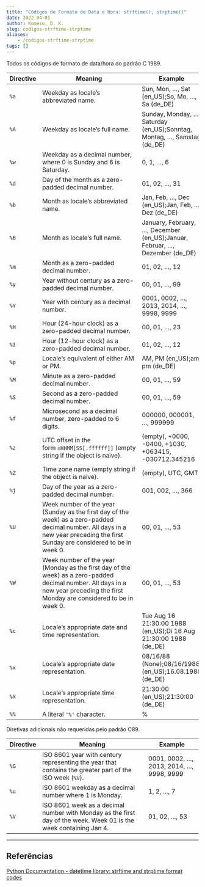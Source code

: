 ```yaml
---
title: "Códigos de Formato de Data e Hora: strftime(), strptime()"
date: 2022-04-01
author: Komesu, D. K.
slug: codigos-strftime-strptime
aliases:
    - /codigos-strftime-strptime
tags: []
---
```


Todos os códigos de formato de data/hora do padrão C 1989.

<!--more-->

<table>
    <thead>
        <tr>
            <th>Directive</th>
            <th>Meaning</th>
            <th>Example</th>
        </tr>
    </thead>
    <tbody>
        <tr>
            <td><code>%a</code></td>
            <td>Weekday as locale’s abbreviated name.</td>
            <td>Sun, Mon, …, Sat (en_US);So, Mo, …, Sa (de_DE)</td>
        </tr>
        <tr>
            <td><code>%A</code></td>
            <td>Weekday as locale’s full name.</td>
            <td>Sunday, Monday, …, Saturday (en_US);Sonntag, Montag, …, Samstag (de_DE)</td>
        </tr>
        <tr>
            <td><code>%w</code></td>
            <td>Weekday as a decimal number, where 0 is Sunday and 6 is Saturday.</td>
            <td>0, 1, …, 6</td>
            </tr>
        <tr>
            <td><code>%d</code></td>
            <td>Day of the month as a zero-padded decimal number.</td>
            <td>01, 02, …, 31</td>
        </tr>
        <tr>
            <td><code>%b</code></td>
            <td>Month as locale’s abbreviated name.</td>
            <td>Jan, Feb, …, Dec (en_US);Jan, Feb, …, Dez (de_DE)</td>
        </tr>
        <tr>
            <td><code>%B</code></td>
            <td>Month as locale’s full name.</td>
            <td>January, February, …, December (en_US);Januar, Februar, …, Dezember (de_DE)</td>
        </tr>
        <tr>
            <td><code>%m</code></td>
            <td>Month as a zero-padded decimal number.</td>
            <td>01, 02, …, 12</td>
        </tr>
        <tr>
            <td><code>%y</code></td>
            <td>Year without century as a zero-padded decimal number.</td>
            <td>00, 01, …, 99</td>
        </tr>
        <tr>
            <td><code>%Y</code></td>
            <td>Year with century as a decimal number.</td>
            <td>0001, 0002, …, 2013, 2014, …, 9998, 9999</td>
        </tr>
        <tr>
            <td><code>%H</code></td>
            <td>Hour (24-hour clock) as a zero-padded decimal number.</td>
            <td>00, 01, …, 23</td>
        </tr>
        <tr>
            <td><code>%I</code></td>
            <td>Hour (12-hour clock) as a zero-padded decimal number.</td>
            <td>01, 02, …, 12</td>
        </tr>
        <tr>
            <td><code>%p</code></td>
            <td>Locale’s equivalent of either AM or PM.</td>
            <td>AM, PM (en_US);am, pm (de_DE)</td>
        </tr>
        <tr>
            <td><code>%M</code></td>
            <td>Minute as a zero-padded decimal number.</td>
            <td>00, 01, …, 59</td>
        </tr>
        <tr>
            <td><code>%S</code></td>
            <td>Second as a zero-padded decimal number.</td>
            <td>00, 01, …, 59</td>
        </tr>
        <tr>
            <td><code>%f</code></td>
            <td>Microsecond as a decimal number, zero-padded to 6 digits.</td>
            <td>000000, 000001, …, 999999</td>
        </tr>
        <tr>
            <td><code>%z</code></td>
            <td>UTC offset in the form&nbsp;<code>±HHMM[SS[.ffffff]]</code>&nbsp;(empty string if the object is naive).</td>
            <td>(empty), +0000, -0400, +1030, +063415, -030712.345216</td>
        </tr>
        <tr>
            <td><code>%Z</code></td>
            <td>Time zone name (empty string if the object is naive).</td>
            <td>(empty), UTC, GMT</td>
        </tr>
        <tr>
            <td><code>%j</code></td>
            <td>Day of the year as a zero-padded decimal number.</td>
            <td>001, 002, …, 366</td>
        </tr>
        <tr>
            <td><code>%U</code></td>
            <td>Week number of the year (Sunday as the first day of the week) as a zero-padded decimal number. All days in a new year preceding the first Sunday are considered to be in week 0.</td>
            <td>00, 01, …, 53</td>
        </tr>
        <tr>
            <td><code>%W</code></td>
            <td>Week number of the year (Monday as the first day of the week) as a zero-padded decimal number. All days in a new year preceding the first Monday are considered to be in week 0.</td>
            <td>00, 01, …, 53</td>
        </tr>
        <tr>
            <td><code>%c</code></td>
            <td>Locale’s appropriate date and time representation.</td>
            <td>Tue Aug 16 21:30:00 1988 (en_US);Di 16 Aug 21:30:00 1988 (de_DE)</td>
        </tr>
        <tr>
            <td><code>%x</code></td>
            <td>Locale’s appropriate date representation.</td>
            <td>08/16/88 (None);08/16/1988 (en_US);16.08.1988 (de_DE)</td>
        </tr>
        <tr>
            <td><code>%X</code></td>
            <td>Locale’s appropriate time representation.</td>
            <td>21:30:00 (en_US);21:30:00 (de_DE)</td>
        </tr>
        <tr>
            <td><code>%%</code></td>
            <td>A literal&nbsp;<code>'%'</code>&nbsp;character.</td>
            <td>%</td>
        </tr>
    </tbody>
</table>

Diretivas adicionais não requeridas pelo padrão C89.

<table>
    <thead>
        <tr>
            <th>Directive</th>
            <th>Meaning</th>
            <th>Example</th>
        </tr>
    </thead>
    <tbody>
        <tr>
            <td><code>%G</code></td>
            <td>ISO 8601 year with century representing the year that contains the greater part of the ISO week (<code>%V</code>).</td>
            <td>0001, 0002, …, 2013, 2014, …, 9998, 9999</td>
        </tr>
        <tr>
            <td><code>%u</code></td>
            <td>ISO 8601 weekday as a decimal number where 1 is Monday.</td>
            <td>1, 2, …, 7</td>
        </tr>
        <tr>
            <td><code>%V</code></td>
            <td>ISO 8601 week as a decimal number with Monday as the first day of the week. Week 01 is the week containing Jan 4.</td>
            <td>01, 02, …, 53</td>
        </tr>
    </tbody>
</table>

---

## Referências

[Python Documentation - datetime library: strftime and strptime format codes](//docs.python.org/3/library/datetime.html#strftime-and-strptime-format-codes)
